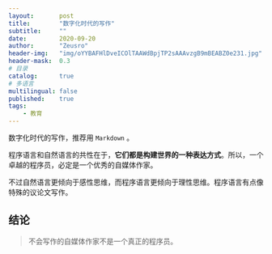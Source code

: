 ```yaml
---
layout:       post
title:        "数字化时代的写作"
subtitle:     ""
date:         2020-09-20
author:       "Zeusro"
header-img:   "img/oYYBAFHlDveICOlTAAWdBpjTP2sAAAvzgB9mBEABZ0e231.jpg"
header-mask:  0.3
# 目录
catalog:      true
# 多语言
multilingual: false
published:    true
tags:
    - 教育
---
```


数字化时代的写作，推荐用 `Markdown` 。

程序语言和自然语言的共性在于，**它们都是构建世界的一种表达方式**。所以，一个卓越的程序员，必定是一个优秀的自媒体作家。

不过自然语言更倾向于感性思维，而程序语言更倾向于理性思维。程序语言有点像特殊的议论文写作。





## 结论

> 不会写作的自媒体作家不是一个真正的程序员。